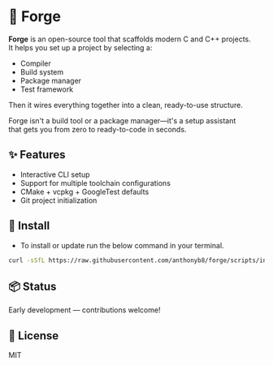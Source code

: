 # 🔨 Forge

**Forge** is an open-source tool that scaffolds modern C and C++ projects.  
It helps you set up a project by selecting a:

- Compiler
- Build system
- Package manager
- Test framework

Then it wires everything together into a clean, ready-to-use structure.

Forge isn't a build tool or a package manager—it's a setup assistant  
that gets you from zero to ready-to-code in seconds.

## ✨ Features

- Interactive CLI setup
- Support for multiple toolchain configurations
- CMake + vcpkg + GoogleTest defaults
- Git project initialization

## 🔧 Install

- To install or update run the below command in your terminal.

```bash
curl -sSfL https://raw.githubusercontent.com/anthonyb8/forge/scripts/install.sh | bash
```

## 📦 Status

Early development — contributions welcome!

## 📄 License

MIT
